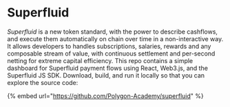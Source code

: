 # Superfluid

_Superfluid_ is a new token standard, with the power to describe cashflows, and execute them automatically on chain over time in a non-interactive way. It allows developers to handles subscriptions, salaries, rewards and any composable stream of value, with continuous settlement and per-second netting for extreme capital efficiency. This repo contains a simple dashboard for Superfluid payment flows using React, Web3.js, and the Superfluid JS SDK. Download, build, and run it locally so that you can explore the source code:

{% embed url="https://github.com/Polygon-Academy/superfluid" %}
